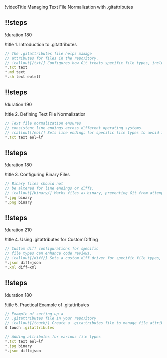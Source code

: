 !videoTitle Managing Text File Normalization with .gitattributes

## !!steps
!duration 180

!title 1. Introduction to .gitattributes

```ts ! project/.gitattributes
// The .gitattributes file helps manage 
// attributes for files in the repository.
// !callout[/txt/] Configures how Git treats specific file types, including handling line endings and diffing.
*.txt text
*.md text
*.sh text eol=lf
```

## !!steps
!duration 190

!title 2. Defining Text File Normalization

```ts ! project/.gitattributes
// Text file normalization ensures 
// consistent line endings across different operating systems.
// !callout[/eol/] Sets line endings for specific file types to avoid issues with cross-platform compatibility.
*.txt text eol=lf
```

## !!steps
!duration 180

!title 3. Configuring Binary Files

```ts ! project/.gitattributes
// Binary files should not 
// be altered for line endings or diffs.
// !callout[/binary/] Marks files as binary, preventing Git from attempting to normalize them.
*.jpg binary
*.png binary
```

## !!steps
!duration 210

!title 4. Using .gitattributes for Custom Diffing

```ts ! project/.gitattributes
// Custom diff configurations for specific 
// file types can enhance code reviews.
// !callout[/diff/] Sets a custom diff driver for specific file types, improving clarity in code reviews.
*.json diff=json
*.xml diff=xml
```

## !!steps
!duration 180

!title 5. Practical Example of .gitattributes

```ts ! project/.gitattributes
// Example of setting up a 
// .gitattributes file in your repository
// !callout[/touch/] Create a .gitattributes file to manage file attributes.
$ touch .gitattributes

// Adding attributes for various file types
*.txt text eol=lf
*.jpg binary
*.json diff=json
```